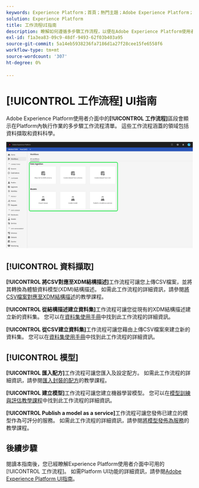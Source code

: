 ```yaml
---
keywords: Experience Platform；首頁；熱門主題；Adobe Experience Platform；使用手冊；ui指南；工作流程ui指南；工作流程；工作流程使用手冊；
solution: Experience Platform
title: 工作流程UI指南
description: 瞭解如何遵循多步驟工作流程，以便在Adobe Experience Platform使用者介面中執行常見操作。
exl-id: f1a3ea83-09c9-48df-9493-62f03b403a95
source-git-commit: 5a14eb5938236fa7186d1a27f28cee15fe6558f6
workflow-type: tm+mt
source-wordcount: '307'
ht-degree: 0%

---
```


# [!UICONTROL 工作流程] UI指南

Adobe Experience Platform使用者介面中的&#x200B;**[!UICONTROL 工作流程]**&#x200B;區段會顯示在Platform內執行作業的多步驟工作流程清單。 這些工作流程涵蓋的領域包括資料擷取和資料科學。

![工作流程](./images/workflows/workflows.png)

## [!UICONTROL 資料擷取]

**[!UICONTROL 將CSV對應至XDM結構描述]**&#x200B;工作流程可讓您上傳CSV檔案，並將其轉換為體驗資料模型(XDM)結構描述。 如需此工作流程的詳細資訊，請參閱[將CSV檔案對應至XDM結構描述](../ingestion/tutorials/map-csv/overview.md)的教學課程。

**[!UICONTROL 從結構描述建立資料集]**&#x200B;工作流程可讓您從現有的XDM結構描述建立新的資料集。 您可以在[資料集使用手冊](../catalog/datasets/user-guide.md#schema)中找到此工作流程的詳細資訊。

**[!UICONTROL 從CSV建立資料集]**&#x200B;工作流程可讓您藉由上傳CSV檔案來建立新的資料集。 您可以在[資料集使用手冊](../catalog/datasets/user-guide.md#csv)中找到此工作流程的詳細資訊。

## [!UICONTROL 模型]

**[!UICONTROL 匯入配方]**&#x200B;工作流程可讓您匯入及設定配方。 如需此工作流程的詳細資訊，請參閱[匯入封裝的配方](../data-science-workspace/models-recipes/import-packaged-recipe-ui.md)的教學課程。

**[!UICONTROL 建立模型]**&#x200B;工作流程可讓您建立機器學習模型。 您可以在[模型訓練與評估教學課程](../data-science-workspace/models-recipes/train-evaluate-model-ui.md)中找到此工作流程的詳細資訊。

**[!UICONTROL Publish a model as a service]**&#x200B;工作流程可讓您發佈已建立的模型作為可評分的服務。 如需此工作流程的詳細資訊，請參閱[將模型發佈為服務](../data-science-workspace/models-recipes/publish-model-service-ui.md)的教學課程。

## 後續步驟

閱讀本指南後，您已經瞭解Experience Platform使用者介面中可用的[!UICONTROL 工作流程]。 如需Platform UI功能的詳細資訊，請參閱[Adobe Experience Platform UI指南](ui-guide.md)。

